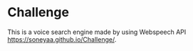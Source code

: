 # Challenge
This is a voice search engine made by using Webspeech API
https://soneyaa.github.io/Challenge/.
